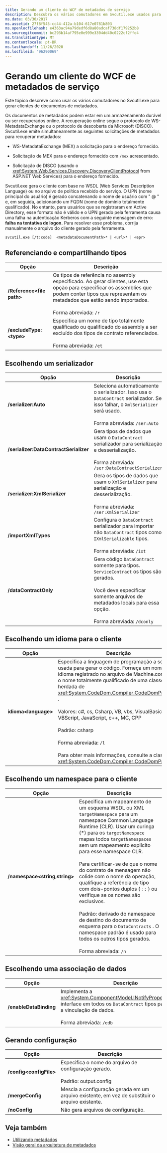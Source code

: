 ```yaml
---
title: Gerando um cliente do WCF de metadados de serviço
description: Descubra os vários comutadores em Svcutil.exe usados para gerar os clientes WFC a partir de documentos de metadados de serviço com base no WSDL ou em um arquivo de política do serviço.
ms.date: 03/30/2017
ms.assetid: 27f8f545-cc44-412a-b104-617e0781b803
ms.openlocfilehash: e4363ac94a79dedf6d8a80adcaf738df179252b8
ms.sourcegitcommit: bc293b14af795e0e999e3304dd40c0222cf2ffe4
ms.translationtype: MT
ms.contentlocale: pt-BR
ms.lasthandoff: 11/26/2020
ms.locfileid: "96290069"
---
```

# <a name="generating-a-wcf-client-from-service-metadata"></a>Gerando um cliente do WCF de metadados de serviço

Este tópico descreve como usar os vários comutadores no Svcutil.exe para gerar clientes de documentos de metadados.  
  
 Os documentos de metadados podem estar em um armazenamento durável ou ser recuperados online. A recuperação online segue o protocolo de WS-MetadataExchange ou o protocolo de descoberta da Microsoft (DISCO). Svcutil.exe emite simultaneamente as seguintes solicitações de metadados para recuperar metadados:  
  
- WS-MetadataExchange (MEX) a solicitação para o endereço fornecido.  
  
- Solicitação de MEX para o endereço fornecido com `/mex` acrescentado.  
  
- Solicitação de DISCO (usando o <xref:System.Web.Services.Discovery.DiscoveryClientProtocol> from ASP.NET Web Services) para o endereço fornecido.  
  
 Svcutil.exe gera o cliente com base no WSDL (Web Services Description Language) ou no arquivo de política recebido do serviço. O UPN (nome principal do usuário) é gerado concatenando o nome de usuário com " \@ " e, em seguida, adicionando um FQDN (nome de domínio totalmente qualificado). No entanto, para usuários que se registraram em Active Directory, esse formato não é válido e o UPN gerado pela ferramenta causa uma falha na autenticação Kerberos com a seguinte mensagem de erro: **falha na tentativa de logon.** Para resolver esse problema, corrija manualmente o arquivo do cliente gerado pela ferramenta.  
  
```console
svcutil.exe [/t:code]  <metadataDocumentPath>* | <url>* | <epr>  
```  
  
## <a name="referencing-and-sharing-types"></a>Referenciando e compartilhando tipos  
  
|Opção|Descrição|  
|------------|-----------------|  
|**/Reference\<file path>**|Os tipos de referência no assembly especificado. Ao gerar clientes, use esta opção para especificar os assemblies que podem conter tipos que representam os metadados que estão sendo importados.<br /><br /> Forma abreviada: `/r`|  
|**/excludeType:\<type>**|Especifica um nome de tipo totalmente qualificado ou qualificado do assembly a ser excluído dos tipos de contrato referenciados.<br /><br /> Forma abreviada: `/et`|  
  
## <a name="choosing-a-serializer"></a>Escolhendo um serializador  
  
|Opção|Descrição|  
|------------|-----------------|  
|**/serializer:Auto**|Seleciona automaticamente o serializador. Isso usa o `DataContract` serializador. Se isso falhar, o `XmlSerializer` será usado.<br /><br /> Forma abreviada: `/ser:Auto`|  
|**/serializer:DataContractSerializer**|Gera tipos de dados que usam o `DataContract` serializador para serialização e desserialização.<br /><br /> Forma abreviada: `/ser:DataContractSerializer`|  
|**/serializer:XmlSerializer**|Gera os tipos de dados que usam o `XmlSerializer` para serialização e desserialização.<br /><br /> Forma abreviada: `/ser:XmlSerializer`|  
|**/importXmlTypes**|Configura o `DataContract` serializador para importar não `DataContract` tipos como `IXmlSerializable` tipos.<br /><br /> Forma abreviada: `/ixt`|  
|**/dataContractOnly**|Gera código `DataContract` somente para tipos. `ServiceContract` os tipos são gerados.<br /><br /> Você deve especificar somente arquivos de metadados locais para essa opção.<br /><br /> Forma abreviada: `/dconly`|  
  
## <a name="choosing-a-language-for-the-client"></a>Escolhendo um idioma para o cliente  
  
|Opção|Descrição|  
|------------|-----------------|  
|**idioma\<language>**|Especifica a linguagem de programação a ser usada para gerar o código. Forneça um nome de idioma registrado no arquivo de Machine.config ou o nome totalmente qualificado de uma classe herdada de <xref:System.CodeDom.Compiler.CodeDomProvider> .<br /><br /> Valores: c#, cs, Csharp, VB, vbs, VisualBasic, VBScript, JavaScript, c++, MC, CPP<br /><br /> Padrão: csharp<br /><br /> Forma abreviada: `/l`<br /><br /> Para obter mais informações, consulte a classe <xref:System.CodeDom.Compiler.CodeDomProvider>.|  
  
## <a name="choosing-a-namespace-for-the-client"></a>Escolhendo um namespace para o cliente  
  
|Opção|Descrição|  
|------------|-----------------|  
|**/namespace\<string,string>**|Especifica um mapeamento de um esquema WSDL ou XML `targetNamespace` para um namespace Common Language Runtime (CLR). Usar um curinga (*) para os `targetNamespace` mapas todos `targetNamespaces` sem um mapeamento explícito para esse namespace CLR.<br /><br /> Para certificar-se de que o nome do contrato de mensagem não colide com o nome da operação, qualifique a referência de tipo com dois-pontos duplos ( `::` ) ou verifique se os nomes são exclusivos.<br /><br /> Padrão: derivado do namespace de destino do documento de esquema para o `DataContracts` . O namespace padrão é usado para todos os outros tipos gerados.<br /><br /> Forma abreviada: `/n`|  
  
## <a name="choosing-a-data-binding"></a>Escolhendo uma associação de dados  
  
|Opção|Descrição|  
|------------|-----------------|  
|**/enableDataBinding**|Implementa a <xref:System.ComponentModel.INotifyPropertyChanged> interface em todos os `DataContract` tipos para habilitar a vinculação de dados.<br /><br /> Forma abreviada: `/edb`|  
  
## <a name="generating-configuration"></a>Gerando configuração  
  
|Opção|Descrição|  
|------------|-----------------|  
|**/config\<configFile>**|Especifica o nome do arquivo de configuração gerado.<br /><br /> Padrão: output.config|  
|**/mergeConfig**|Mescla a configuração gerada em um arquivo existente, em vez de substituir o arquivo existente.|  
|**/noConfig**|Não gera arquivos de configuração.|  
  
## <a name="see-also"></a>Veja também

- [Utilizando metadados](using-metadata.md)
- [Visão geral da arquitetura de metadados](metadata-architecture-overview.md)
